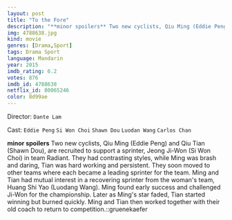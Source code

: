 ```yaml
---
layout: post
title: "To the Fore"
description: "**minor spoilers** Two new cyclists, Qiu Ming (Eddie Peng) and Qiu Tian (Shawn Dou), are recruited to support a sprinter, Jeong Ji-Won (Si Won Choi) in team Radiant. They had contrasting styles, while Ming was brash and daring, Tian was hard working and persistent. They soon moved to other teams where each became a leading sprinter for the team. Ming and Tian had mutual interest in a recovering sprinte.."
img: 4788638.jpg
kind: movie
genres: [Drama,Sport]
tags: Drama Sport 
language: Mandarin
year: 2015
imdb_rating: 6.2
votes: 876
imdb_id: 4788638
netflix_id: 80065246
color: 8d99ae
---
```

Director: `Dante Lam`  

Cast: `Eddie Peng` `Si Won Choi` `Shawn Dou` `Luodan Wang` `Carlos Chan` 

**minor spoilers** Two new cyclists, Qiu Ming (Eddie Peng) and Qiu Tian (Shawn Dou), are recruited to support a sprinter, Jeong Ji-Won (Si Won Choi) in team Radiant. They had contrasting styles, while Ming was brash and daring, Tian was hard working and persistent. They soon moved to other teams where each became a leading sprinter for the team. Ming and Tian had mutual interest in a recovering sprinter from the woman's team, Huang Shi Yao (Luodang Wang). Ming found early success and challenged Ji-Won for the championship. Later as Ming's star faded, Tian started winning but burned quickly. Ming and Tian then worked together with their old coach to return to competition.::gruenekaefer